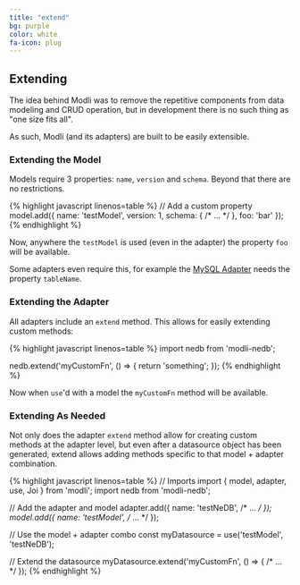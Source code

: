 ```yaml
---
title: "extend"
bg: purple
color: white
fa-icon: plug
---
```


## Extending

The idea behind Modli was to remove the repetitive components from
data modeling and CRUD operation, but in development there is no such
thing as "one size fits all".

As such, Modli (and its adapters) are built to be easily extensible.

### Extending the Model

Models require 3 properties: `name`, `version` and `schema`. Beyond that
there are no restrictions.

{% highlight javascript linenos=table %}
// Add a custom property
model.add({
  name: 'testModel',
  version: 1,
  schema: { /* ... */ },
  foo: 'bar'
});
{% endhighlight %}

Now, anywhere the `testModel` is used (even in the adapter) the property
`foo` will be available.

Some adapters even require this, for example the [MySQL Adapter](https://github.com/node-modli/modli-mysql)
needs the property `tableName`.

### Extending the Adapter

All adapters include an `extend` method. This allows for easily extending
custom methods:

{% highlight javascript linenos=table %}
import nedb from 'modli-nedb';

nedb.extend('myCustomFn', () => {
  return 'something';
});
{% endhighlight %}

Now when `use`'d with a model the `myCustomFn` method will be available.

### Extending As Needed

Not only does the adapter `extend` method allow for creating custom methods
at the adapter level, but even after a datasource object has been generated,
extend allows adding methods specific to that model + adapter combination.

{% highlight javascript linenos=table %}
// Imports
import { model, adapter, use, Joi } from 'modli';
import nedb from 'modli-nedb';

// Add the adapter and model
adapter.add({ name: 'testNeDB', /* ... */ });
model.add({ name: 'testModel', /* ... */ });

// Use the model + adapter combo
const myDatasource = use('testModel', 'testNeDB');

// Extend the datasource
myDatasource.extend('myCustomFn', () => {
  /* ... */
});
{% endhighlight %}


